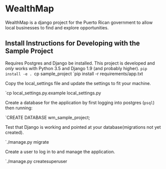 # WealthMap

WealthMap is a django project for the Puerto Rican government to allow local businesses to find and explore opportunities.

## Install Instructions for Developing with the Sample Project


Requires Postgres and Django be installed.  This project is developed and *only* works with Python 3.5 and Django 1.9 (and probably higher).
`pip install -e .
`cp sample_project
`pip install -r requirements/app.txt

Copy the local_settings file and update the settings to fit your machine.

`cp local_settings.py.example local_settings.py

Create a database for the application by first logging into postgres (`psql`) then running:

`CREATE DATABASE wm_sample_project;

Test that Django is working and pointed at your database(migrations not yet created).

`./manage.py migrate

Create a user to log in to and manage the application.

`./manage.py createsuperuser
  
  
  

